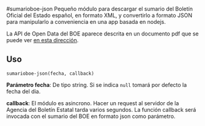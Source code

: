 #sumarioboe-json
Pequeño módulo para descargar el sumario del Boletín Oficial del Estado español, en formato XML, y convertirlo a formato JSON para manipularlo a conveniencia en una app basada en nodejs.

La API de Open Data del BOE aparece descrita en un documento pdf que se puede ver [en esta dirección](http://boe.es/datosabiertos/documentos/SumariosBOE_v_1_0.pdf).
## Uso
`sumarioboe-json(fecha, callback)`

**Parámetro fecha**: De tipo string. Si se indica `null` tomará por defecto la fecha del dia.

**callback**: El módulo es asincrono. Hacer un request al servidor de la Agencia del Boletín Estatal tarda varios segundos. La función callback será invocada con el sumario del BOE en formato json como parámetro. 


